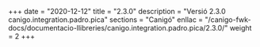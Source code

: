 +++
date        = "2020-12-12"
title       = "2.3.0"
description = "Versió 2.3.0 canigo.integration.padro.pica"
sections    = "Canigó"
enllac		= "/canigo-fwk-docs/documentacio-llibreries/canigo.integration.padro.pica/2.3.0/"
weight		= 2
+++

